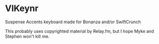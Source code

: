 VlKeynr
=======

Suspense Accents keyboard made for Bonanza and/or SwiftCrunch

This probably uses copyrighted material by Relay.fm, but I hope Myke and
Stephen won't kill me.
